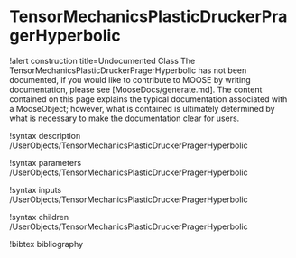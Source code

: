<!-- MOOSE Documentation Stub: Remove this when content is added. -->

# TensorMechanicsPlasticDruckerPragerHyperbolic

!alert construction title=Undocumented Class
The TensorMechanicsPlasticDruckerPragerHyperbolic has not been documented, if you would like to contribute to MOOSE by
writing documentation, please see [MooseDocs/generate.md]. The content contained on this page explains
the typical documentation associated with a MooseObject; however, what is contained is ultimately
determined by what is necessary to make the documentation clear for users.

!syntax description /UserObjects/TensorMechanicsPlasticDruckerPragerHyperbolic

!syntax parameters /UserObjects/TensorMechanicsPlasticDruckerPragerHyperbolic

!syntax inputs /UserObjects/TensorMechanicsPlasticDruckerPragerHyperbolic

!syntax children /UserObjects/TensorMechanicsPlasticDruckerPragerHyperbolic

!bibtex bibliography
